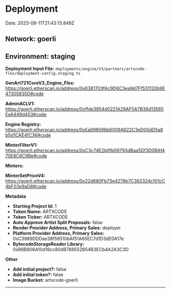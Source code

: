 
# Deployment

Date: 2023-08-11T21:43:13.849Z

## **Network:** goerli

## **Environment:** staging

**Deployment Input File:** `deployments/engine/V3/partners/artxcode-flex/deployment-config.staging.ts`

**GenArt721CoreV3_Engine_Flex:** https://goerli.etherscan.io/address/0x6381703fAc9D6C3ea9d7Ff531120b9E47305835D#code

**AdminACLV1:** https://goerli.etherscan.io/address/0xffde3854d0221A28AF0A7B36d13565EeA449d453#code

**Engine Registry:** https://goerli.etherscan.io/address/0xEa698596b6009A622C3eD00dD5a8b5d1CAE4fC36#code

**MinterFilterV1:** https://goerli.etherscan.io/address/0xC3c74E2b0fb06793dBaa5Df3D0BAf470E8C6C9Be#code

**Minters:**

**MinterSetPriceV4:** https://goerli.etherscan.io/address/0x22d680Fb73e4278b7C362324c101cC4bF03e9aD8#code



**Metadata**

- **Starting Project Id:** 1
- **Token Name:** ARTXCODE
- **Token Ticker:** ARTXCODE
- **Auto Approve Artist Split Proposals:** false
- **Render Provider Address, Primary Sales:** deployer
- **Platform Provider Address, Primary Sales:** 0xC3989DDDae38f59510bAf51A65EC7d1D3dE0A17e
- **BytecodeStorageReader Library:** 0xB8B806A10d16cc80dB788552B54B3ECb4A2A3C3D

**Other**

- **Add initial project?:** false
- **Add initial token?:** false
- **Image Bucket:** artxcode-goerli

---

